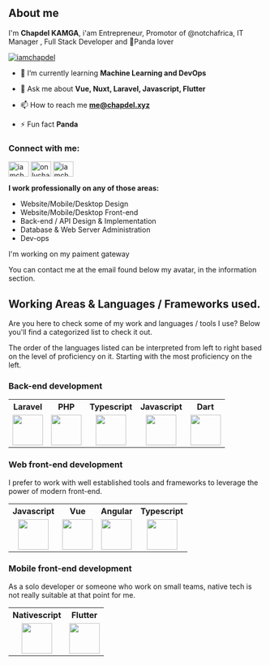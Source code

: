 ## About me

I'm **Chapdel KAMGA**, i'am Entrepreneur, Promotor of @notchafrica, IT Manager , Full Stack Developer and 🐼Panda lover

<p align="left"> <a href="https://twitter.com/iamchapdel" target="blank"><img src="https://img.shields.io/twitter/follow/iamchapdel?logo=twitter&style=for-the-badge" alt="iamchapdel" /></a> </p>

- 🌱 I’m currently learning **Machine Learning and DevOps**

- 💬 Ask me about **Vue, Nuxt, Laravel, Javascript, Flutter**

- 📫 How to reach me **me@chapdel.xyz**

- ⚡ Fun fact **Panda**

<h3 align="left">Connect with me:</h3>
<p align="left">
<a href="https://twitter.com/iamchapdel" target="blank"><img align="center" src="https://cdn.jsdelivr.net/npm/simple-icons@3.0.1/icons/twitter.svg" alt="iamchapdel" height="30" width="40" /></a>
<a href="https://fb.com/onlychapdel" target="blank"><img align="center" src="https://cdn.jsdelivr.net/npm/simple-icons@3.0.1/icons/facebook.svg" alt="onlychapdel" height="30" width="40" /></a>
<a href="https://instagram.com/iamchapdel" target="blank"><img align="center" src="https://cdn.jsdelivr.net/npm/simple-icons@3.0.1/icons/instagram.svg" alt="iamchapdel" height="30" width="40" /></a>
</p>


**I work professionally on any of those areas:**

- Website/Mobile/Desktop Design
- Website/Mobile/Desktop Front-end
- Back-end / API Design & Implementation
- Database & Web Server Administration
- Dev-ops

I'm working on my paiment gateway

You can contact me at the email found below my avatar, in the information section.

## Working Areas & Languages / Frameworks used.

Are you here to check some of my work and languages / tools I use? Below you'll find a categorized list to check it out.

The order of the languages listed can be interpreted from left to right based on the level of proficiency on it. Starting with the most proficiency on the left.

### Back-end development

<table>
  <tr>
    <th align="center">Laravel</th>
    <th align="center">PHP</th>
    <th align="center">Typescript</th>
    <th align="center">Javascript</th>
    <th align="center">Dart</th>
  </tr>
  <tr>
    <td align="center">
      <img src="https://upload.wikimedia.org/wikipedia/commons/thumb/9/9a/Laravel.svg/1200px-Laravel.svg.png" height="60">
    </td>
    <td align="center">
      <img src="https://i0.wp.com/phpmagazine.net/wp-content/uploads/2020/09/php8.png?fit=420%2C206&ssl=1" height="60">
    </td>
    <td align="center">
      <img src="https://miro.medium.com/max/816/1*mn6bOs7s6Qbao15PMNRyOA.png" height="60">
    </td>
    <td align="center">
      <img src="https://upload.wikimedia.org/wikipedia/commons/thumb/9/99/Unofficial_JavaScript_logo_2.svg/480px-Unofficial_JavaScript_logo_2.svg.png" width="60">
    </td>
    <td align="center">
      <img src="https://upload.wikimedia.org/wikipedia/commons/thumb/7/7e/Dart-logo.png/768px-Dart-logo.png" width="60">
    </td>
  </tr>
</table>

### Web front-end development

I prefer to work with well established tools and frameworks to leverage the power of modern front-end.

<table>
  <tr>
    <th align="center">Javascript</th>
    <th align="center">Vue</th>
    <th align="center">Angular</th>
    <th align="center">Typescript</th>
  </tr>
  <tr>
    <td align="center">
      <img src="https://miro.medium.com/max/816/1*mn6bOs7s6Qbao15PMNRyOA.png" height="60">
    </td>
    <td align="center">
      <img src="https://upload.wikimedia.org/wikipedia/commons/thumb/9/95/Vue.js_Logo_2.svg/1184px-Vue.js_Logo_2.svg.png" width="60">
    </td>
    <td align="center">
      <img src="https://cdn.worldvectorlogo.com/logos/angular-icon-1.svg" width="60">
    </td>
    <td align="center">
      <img src="https://upload.wikimedia.org/wikipedia/commons/thumb/9/99/Unofficial_JavaScript_logo_2.svg/480px-Unofficial_JavaScript_logo_2.svg.png" width="60">
    </td>
  </tr>
</table>

### Mobile front-end development

As a solo developer or someone who work on small teams, native tech is not really suitable at that point for me.

<table>
  <tr>
    <th align="center">Nativescript</th>
    <th align="center">Flutter</th>
  </tr>
  <tr>
    <td align="center">
      <img src="https://nativescript.org/images/6zv9et8fpnqheyuio1vn.png" width="60">
    </td>
    <td align="center">
      <img src="https://iconape.com/wp-content/files/yb/61798/png/flutter-logo.png" width="60">
    </td>
  </tr>
</table>
